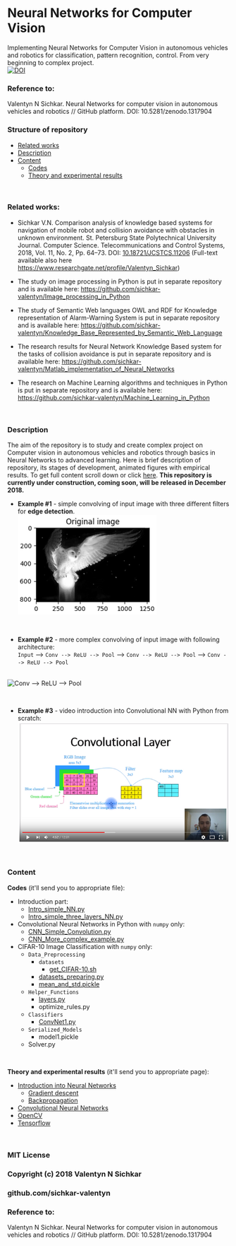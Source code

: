 # Neural Networks for Computer Vision
Implementing Neural Networks for Computer Vision in autonomous vehicles and robotics for classification, pattern recognition, control. From very beginning to complex project.
<br/>[![DOI](https://zenodo.org/badge/DOI/10.5281/zenodo.1317904.svg)](https://doi.org/10.5281/zenodo.1317904)

### Reference to:
Valentyn N Sichkar. Neural Networks for computer vision in autonomous vehicles and robotics // GitHub platform. DOI: 10.5281/zenodo.1317904

### Structure of repository
* <a href="#Related works">Related works</a>
* <a href="#Description">Description</a>
* <a href="#Content">Content</a>
  * <a href="#Codes">Codes</a>
  * <a href="#Theory and experimental results">Theory and experimental results</a>

<br/>

### <a id="Related works">Related works:</a>
* Sichkar V.N. Comparison analysis of knowledge based systems for navigation of mobile robot and collision avoidance with obstacles in unknown environment. St. Petersburg State Polytechnical University Journal. Computer Science. Telecommunications and Control Systems, 2018, Vol. 11, No. 2, Pp. 64–73. DOI: <a href="https://doi.org/10.18721/JCSTCS.11206" target="_blank">10.18721/JCSTCS.11206</a> (Full-text available also here https://www.researchgate.net/profile/Valentyn_Sichkar)

* The study on image processing in Python is put in separate repository and is available here: https://github.com/sichkar-valentyn/Image_processing_in_Python

* The study of Semantic Web languages OWL and RDF for Knowledge representation of Alarm-Warning System is put in separate repository and is available here: https://github.com/sichkar-valentyn/Knowledge_Base_Represented_by_Semantic_Web_Language

* The research results for Neural Network Knowledge Based system for the tasks of collision avoidance is put in separate repository and is available here: https://github.com/sichkar-valentyn/Matlab_implementation_of_Neural_Networks

* The research on Machine Learning algorithms and techniques in Python is put in separate repository and is available here: https://github.com/sichkar-valentyn/Machine_Learning_in_Python

<br/>

### <a name="Description">Description</a>
The aim of the repository is to study and create complex project on Computer vision in autonomous vehicles and robotics through basics in Neural Networks to advanced learning. Here is brief description of repository, its stages of development, animated figures with empirical results. To get full content scroll down or click <a href="#Content">here</a>. **This repository is currently under construction, coming soon, will be released in December 2018.**

* **Example #1** - simple convolving of input image with three different filters for **edge detection**.
<br/><img src="images/Simple_Convolution.gif" alt="Simple Convolution" width=315 height=225>

<br/>

* **Example #2** - more complex convolving of input image with following architecture:
<br/>`Input` --> `Conv --> ReLU --> Pool` --> `Conv --> ReLU --> Pool` --> `Conv --> ReLU --> Pool`

<br/><img src="images/CNN_More_complex_example.gif" alt="Conv --> ReLU --> Pool">

<br/>

* **Example #3** - video introduction into Convolutional NN with Python from scratch:
<br/><a href="https://www.youtube.com/watch?v=04G3kRFI7pc" target="_blank"><img src="images/Video_Introduction_into_ConvNet.bmp" alt="Convolutional NN from scratch" /></a>

<br/>

### <a name="Content">Content</a>
**<a name="Codes">Codes</a>** (it'll send you to appropriate file):
* Introduction part:
  * [Intro_simple_NN.py](https://github.com/sichkar-valentyn/Neural_Networks_for_Computer_Vision/blob/master/Codes/Intro_simple_NN.py)
  * [Intro_simple_three_layers_NN.py](https://github.com/sichkar-valentyn/Neural_Networks_for_Computer_Vision/blob/master/Codes/Intro_simple_three_layers_NN.py)
* Convolutional Neural Networks in Python with `numpy` only:
  * [CNN_Simple_Convolution.py](https://github.com/sichkar-valentyn/Neural_Networks_for_Computer_Vision/blob/master/Codes/CNN_Simple_Convolution.py)
  * [CNN_More_complex_example.py](https://github.com/sichkar-valentyn/Neural_Networks_for_Computer_Vision/blob/master/Codes/CNN_More_complex_example.py)  
* CIFAR-10 Image Classification with `numpy` only:
  * `Data_Preprocessing`
    * `datasets`
      * [get_CIFAR-10.sh](https://github.com/sichkar-valentyn/Neural_Networks_for_Computer_Vision/blob/master/Codes/Image_Classification/Data_Preprocessing/datasets/get_CIFAR-10.sh)
    * [datasets_preparing.py](https://github.com/sichkar-valentyn/Neural_Networks_for_Computer_Vision/blob/master/Codes/Image_Classification/Data_Preprocessing/datasets_preparing.py)
    * [mean_and_std.pickle](https://github.com/sichkar-valentyn/Neural_Networks_for_Computer_Vision/blob/master/Codes/Image_Classification/Data_Preprocessing/mean_and_std.pickle)    
  * `Helper_Functions`
    * [layers.py](https://github.com/sichkar-valentyn/Neural_Networks_for_Computer_Vision/blob/master/Codes/Image_Classification/Helper_Functions/layers.py)
    * optimize_rules.py
  * `Classifiers`
    * [ConvNet1.py](https://github.com/sichkar-valentyn/Neural_Networks_for_Computer_Vision/blob/master/Codes/Image_Classification/Classifiers/ConvNet1.py) 
  * `Serialized_Models`
    * model1.pickle
  * Solver.py

<br/>

**<a name="Theory and experimental results">Theory and experimental results</a>** (it'll send you to appropriate page):
* [Introduction into Neural Networks](https://github.com/sichkar-valentyn/Neural_Networks_for_Computer_Vision/blob/master/Theory/Introduction.md)
  * [Gradient descent](https://github.com/sichkar-valentyn/Neural_Networks_for_Computer_Vision/blob/master/Theory/Gradient_descent.md)
  * [Backpropagation](https://github.com/sichkar-valentyn/Neural_Networks_for_Computer_Vision/blob/master/Theory/Backpropagation.md)
* [Convolutional Neural Networks](https://github.com/sichkar-valentyn/Neural_Networks_for_Computer_Vision/blob/master/Theory/Convolutional_Neural_Network.md)
* [OpenCV](https://github.com/sichkar-valentyn/Neural_Networks_for_Computer_Vision/blob/master/Theory/OpenCV.md)
* [Tensorflow](https://github.com/sichkar-valentyn/Neural_Networks_for_Computer_Vision/blob/master/Theory/Tensorflow.md)

<br/>

### MIT License
### Copyright (c) 2018 Valentyn N Sichkar
### github.com/sichkar-valentyn
### Reference to:
Valentyn N Sichkar. Neural Networks for computer vision in autonomous vehicles and robotics // GitHub platform. DOI: 10.5281/zenodo.1317904
